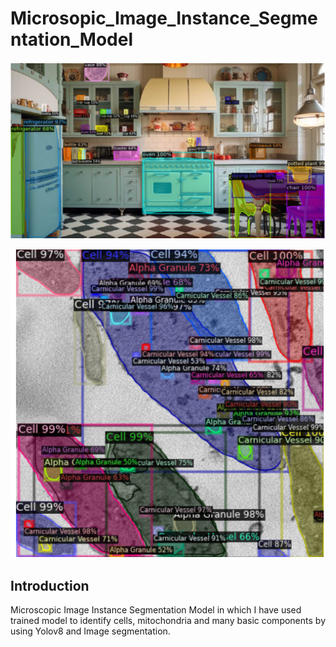 # Microsopic_Image_Instance_Segmentation_Model


![Alt text](https://github.com/aryan7701/Microsopic_Image_Instance_Segmentation_Model/blob/main/Object_Detection.png)

![Alt text](https://github.com/aryan7701/Microsopic_Image_Instance_Segmentation_Model/blob/main/Cell-Image-Detection.png)

## Introduction
Microscopic Image Instance Segmentation Model in which I have used trained model to identify cells, mitochondria and many basic components by using Yolov8 and Image segmentation.
